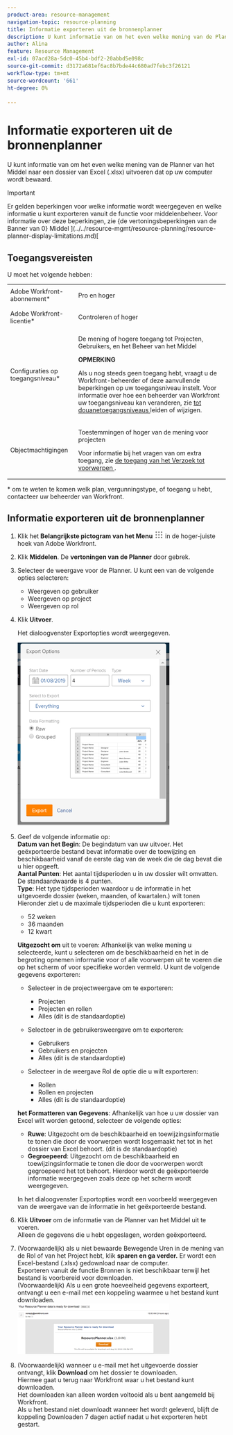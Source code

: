```yaml
---
product-area: resource-management
navigation-topic: resource-planning
title: Informatie exporteren uit de bronnenplanner
description: U kunt informatie van om het even welke mening van de Planner van het Middel naar een dossier van Excel (.xlsx) uitvoeren dat op uw computer wordt bewaard.
author: Alina
feature: Resource Management
exl-id: 07acd28a-5dc0-45b4-bdf2-20abbd5e098c
source-git-commit: d3172a681ef6ac8b7bde44c680ad7febc3f26121
workflow-type: tm+mt
source-wordcount: '661'
ht-degree: 0%

---
```


# Informatie exporteren uit de bronnenplanner

U kunt informatie van om het even welke mening van de Planner van het Middel naar een dossier van Excel (.xlsx) uitvoeren dat op uw computer wordt bewaard.

>[!IMPORTANT]
>
>Er gelden beperkingen voor welke informatie wordt weergegeven en welke informatie u kunt exporteren vanuit de functie voor middelenbeheer. Voor informatie over deze beperkingen, zie {de vertoningsbeperkingen van de Banner van 0} Middel ](../../resource-mgmt/resource-planning/resource-planner-display-limitations.md)[

## Toegangsvereisten

U moet het volgende hebben:

<table style="table-layout:auto"> 
 <col> 
 <col> 
 <tbody> 
  <tr> 
   <td role="rowheader">Adobe Workfront-abonnement*</td> 
   <td> <p>Pro en hoger</p> </td> 
  </tr> 
  <tr> 
   <td role="rowheader">Adobe Workfront-licentie*</td> 
   <td> <p>Controleren of hoger <!--
      <MadCap:conditionalText data-mc-conditions="QuicksilverOrClassic.Draft mode">
       (this seems to be the case in NWE only, not classic. Waiting on Vazgen's response for this)
      </MadCap:conditionalText>
     --></p> </td> 
  </tr> 
  <tr> 
   <td role="rowheader">Configuraties op toegangsniveau*</td> 
   <td> <p>De mening of hogere toegang tot Projecten, Gebruikers, en het Beheer van het Middel</p> <p><b>OPMERKING</b>

Als u nog steeds geen toegang hebt, vraagt u de Workfront-beheerder of deze aanvullende beperkingen op uw toegangsniveau instelt. Voor informatie over hoe een beheerder van Workfront uw toegangsniveau kan veranderen, zie <a href="../../administration-and-setup/add-users/configure-and-grant-access/create-modify-access-levels.md" class="MCXref xref"> tot douanetoegangsniveaus </a> leiden of wijzigen.</p> </td>
</tr> 
  <tr> 
   <td role="rowheader">Objectmachtigingen</td> 
   <td> <p>Toestemmingen of hoger van de mening voor projecten</p> <p>Voor informatie bij het vragen van om extra toegang, zie <a href="../../workfront-basics/grant-and-request-access-to-objects/request-access.md" class="MCXref xref"> de toegang van het Verzoek tot voorwerpen </a>.</p> </td> 
  </tr> 
 </tbody> 
</table>

&#42; om te weten te komen welk plan, vergunningstype, of toegang u hebt, contacteer uw beheerder van Workfront.

## Informatie exporteren uit de bronnenplanner

1. Klik het **Belangrijkste pictogram van het Menu** ![](assets/main-menu-icon.png) in de hoger-juiste hoek van Adobe Workfront.

1. Klik **Middelen**. De **vertoningen van de Planner** door gebrek.

1. Selecteer de weergave voor de Planner. U kunt een van de volgende opties selecteren:

   * Weergeven op gebruiker
   * Weergeven op project
   * Weergeven op rol

1. Klik **Uitvoer**.

   Het dialoogvenster Exportopties wordt weergegeven.

   ![](assets/rp-export-options-box-350x421.png)

1. Geef de volgende informatie op:\
   **Datum van het Begin**: De begindatum van uw uitvoer. Het geëxporteerde bestand bevat informatie over de toewijzing en beschikbaarheid vanaf de eerste dag van de week die de dag bevat die u hier opgeeft.\
   **Aantal Punten**: Het aantal tijdsperioden u in uw dossier wilt omvatten. De standaardwaarde is 4 punten.\
   **Type**: Het type tijdsperioden waardoor u de informatie in het uitgevoerde dossier (weken, maanden, of kwartalen.) wilt tonen\
   Hieronder ziet u de maximale tijdsperioden die u kunt exporteren:

   * 52 weken
   * 36 maanden
   * 12 kwart

   **Uitgezocht om** uit te voeren: Afhankelijk van welke mening u selecteerde, kunt u selecteren om de beschikbaarheid en het in de begroting opnemen informatie voor of alle voorwerpen uit te voeren die op het scherm of voor specifieke worden vermeld.
U kunt de volgende gegevens exporteren:

   * Selecteer in de projectweergave om te exporteren:

      * Projecten
      * Projecten en rollen
      * Alles (dit is de standaardoptie)

   * Selecteer in de gebruikersweergave om te exporteren:

      * Gebruikers
      * Gebruikers en projecten
      * Alles (dit is de standaardoptie)

   * Selecteer in de weergave Rol de optie die u wilt exporteren:

      * Rollen
      * Rollen en projecten
      * Alles (dit is de standaardoptie)

   **het Formatteren van Gegevens**: Afhankelijk van hoe u uw dossier van Excel wilt worden getoond, selecteer de volgende opties:

   * **Ruwe**: Uitgezocht om de beschikbaarheid en toewijzingsinformatie te tonen die door de voorwerpen wordt losgemaakt het tot in het dossier van Excel behoort. (dit is de standaardoptie)
   * **Gegroepeerd**: Uitgezocht om de beschikbaarheid en toewijzingsinformatie te tonen die door de voorwerpen wordt gegroepeerd het tot behoort. Hierdoor wordt de geëxporteerde informatie weergegeven zoals deze op het scherm wordt weergegeven.

   In het dialoogvenster Exportopties wordt een voorbeeld weergegeven van de weergave van de informatie in het geëxporteerde bestand.

1. Klik **Uitvoer** om de informatie van de Planner van het Middel uit te voeren.\
   Alleen de gegevens die u hebt opgeslagen, worden geëxporteerd.

1. (Voorwaardelijk) als u niet bewaarde Bewegende Uren in de mening van de Rol of van het Project hebt, klik **sparen en ga verder.**
Er wordt een Excel-bestand (.xlsx) gedownload naar de computer.\
   Exporteren vanuit de functie Bronnen is niet beschikbaar terwijl het bestand is voorbereid voor downloaden.\
   (Voorwaardelijk) Als u een grote hoeveelheid gegevens exporteert, ontvangt u een e-mail met een koppeling waarmee u het bestand kunt downloaden.\
   ![ RP_email_with_exporting_planner_attached.png ](assets/rp-eamil-with-exported-planner-attached-350x116.png)

1. (Voorwaardelijk) wanneer u e-mail met het uitgevoerde dossier ontvangt, klik **Download** om het dossier te downloaden.\
   Hiermee gaat u terug naar Workfront waar u het bestand kunt downloaden.\
   Het downloaden kan alleen worden voltooid als u bent aangemeld bij Workfront.\
   Als u het bestand niet downloadt wanneer het wordt geleverd, blijft de koppeling Downloaden 7 dagen actief nadat u het exporteren hebt gestart.
